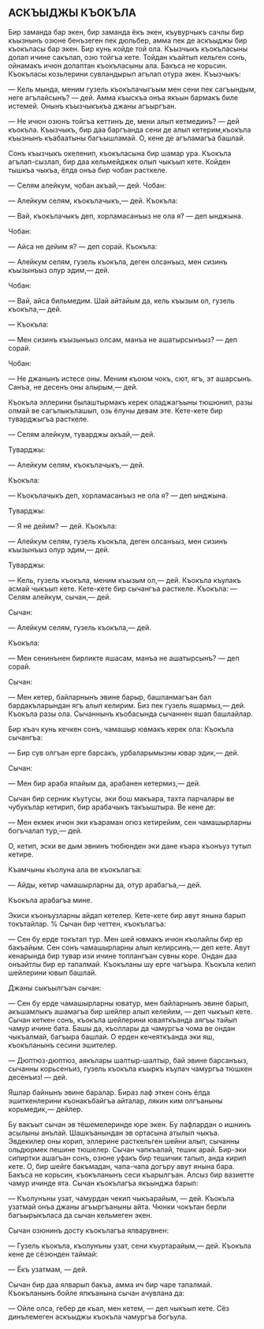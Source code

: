 ## АСКЪЫДЖЫ КЪОКЪЛА

Бир заманда бар экен, бир заманда ёкъ экен, къувурчыкъ сачлы бир къызнынъ озюне бенъзеген пек дюльбер, амма пек де аскъыджы бир къокъласы бар экен.
Бир кунь койде той ола.
Къызчыкъ къокъласыны долап ичине сакълап, озю тойгъа кете.
Тойдан къайтып кельген сонъ, ойнамакъ ичюн долаптан къокъласыны ала.
Бакъса не корьсин.
Къокъласы козьлерини сувландырып агълап отура экен.
Къызчыкъ:

— Кель мында, меним гузель къокълачыгъым мен сени пек сагъындым, неге агълайсынъ? — дей.
Амма къыскъа онъа якъын бармакъ биле истемей.
Онынъ къызчыкъкъа джаны агъыргъан.

— Не ичюн озюнъ тойгъа кеттинъ де, мени алып кетмединъ? — дей къокъла.
Къызчыкъ, бир даа баргъанда сени де алып кетерим,къокъла къызнынъ къабаатыны багъышламай.
О, кене де агъламагъа башлай.

Сонъ къызчыкъ океленип, къокъласына бир шамар ура.
Къокъла агълап-сызлап, бир даа кельмейджек олып чыкъып кете.
Койден тышкъа чыкъа, ёлда онъа бир чобан расткеле.

— Селям алейкум, чобан акъай,— дей.
Чобан:

— Алейкум селям, къокълачыкъ,— дей.
Къокъла:

— Вай, къокълачыкъ деп, хорламасанъыз не ола я? — деп ынджына.

Чобан:

— Айса не дейим я? — деп сорай.
Къокъла:

— Алейкум селям, гузель къокъла, деген олсанъыз, мен сизинъ къызынъыз олур эдим,— дей.

Чобан:

— Вай, айса бильмедим.
Шай айтайым да, кель къызым ол, гузель къокъла,— дей.

— Къокъла:

— Мен сизинъ къызынъыз олсам, манъа не ашатырсынъыз? — деп сорай.

Чобан:

— Не джанынъ истесе оны.
Меним къоюм чокъ, сют, ягъ, эт ашарсынъ.
Санъа, не десенъ оны алырым,— дей.

Къокъла эллерини былаштырмакъ керек оладжагъыны тюшюнип, разы олмай ве сагълыкълашып, озь ёлуны девам эте.
Кете-кете бир туварджыгъа расткеле.

— Селям алейкум, туварджы акъай,— дей.

Туварджы:

— Алейкум селям, къокълачыкъ,— дей.

Къокъла:

— Къокълачыкъ деп, хорламасанъыз не ола я? — деп ынджына.

Туварджы:

— Я не дейим? — дей.
Къокъла:

— Алейкум селям, гузель къокъла, деген олсанъыз, мен сизинъ къызынъыз олур эдим,— дей.

Туварджы:

— Кель, гузель къокъла, меним къызым ол,— дей.
Къокъла къулакъ асмай чыкъып кете.
Кете-кете бир сычангъа расткеле.
Къокъла:
— Селям алейкум, сычан,— дей.

Сычан:

— Алейкум селям, гузель къокъла,— дей.

Къокъла:

— Мен сенинънен бирликте яшасам, манъа не ашатырсынъ? — деп сорай.

Сычан:

— Мен кетер, байларнынъ эвине барыр, башланмагъан бал бардакъларындан ягъ алып келирим.
Биз пек гузель яшармыз,— дей.
Къокъла разы ола.
Сычаннынъ къобасында сычаннен яшап башлайлар.

Бир къач кунь кечкен сонъ, чамашыр ювмакъ керек ола:
Къокъла сычангъа:

— Бир сув олгъан ерге барсакъ, урбаларымызны ювар эдик,— дей.

Сычан:

— Мен бир араба япайым да, арабанен кетермиз,— дей.

Сычан бир серник къутусы, эки бош макъара, тахта парчалары ве чубукълар кетирип, бир арабачыкъ такъыштыра.
Ве кене де:

— Мен екмек ичюн эки къараман огюз кетирейим, сен чамашырларны богъчалап тур,— дей.

О, кетип, эски ве дым эвнинъ тюбюнден эки дане къара къонъуз тутып кетире.

Къамчыны къолуна ала ве къокълагъа:

— Айды, кетир чамашырларны да, отур арабагъа,— дей.

Къокъла арабагъа мине.

Экиси къонъузларны айдап кетелер.
Кете-кете бир авут янына барып токътайлар.
% Сычан бир четтен, къокълагъа:

— Сен бу ерде токътап тур.
Мен шей ювмакъ ичюн къолайлы бир ер бакъайым.
Сен сонъ чамашырларны алып келирсинъ,— деп кете.
Авут кенарында бир тувар изи ичине топлангъан сувны коре.
Ондан даа онъайтлы бир ер тапалмай.
Къокъланы шу ерге чагъыра.
Къокъла келип шейлерини ювып башлай.

Джаны сыкъылгъан сычан:

— Сен бу ерде чамашырларны юватур, мен байларнынъ эвине барып, акъшамлыкъ ашамагъа бир шейлер алып келейим, — деп чыкъып кете.
Сычан кеткен сонъ, къокъла шейлерини юваяткъанда аягъы тайып чамур ичине бата.
Башы да, къоллары да чамургъа чома ве ондан чыкъалмай, багъыра башлай.
О ерден кечеяткъанда эки яш, къокъланынъ сесини эшителер.

— Дюптюз-дюптюз, аякълары шалтыр-шалтыр, бай эвине барсанъыз, сычанны корьсенъиз, гузель къокъла къыркъ къулач чамургъа тюшкен десенъиз! — дей.

Яшлар байнынъ эвине баралар.
Бираз лаф эткен сонъ ёлда эшиткенлерини къонакъбайгъа айталар, лякин ким олгъаныны корьмедик,— дейлер.

Бу вакъыт сычан эв тёшемелеринде юре экен.
Бу лафлардан о ишнинъ асылыны анълай.
Шашкъанындан эв ортасына атылып чыкъа.
Эвдекилер оны корип, эллерине расткельген шейни алып, сычанны ольдюрмек пешине тюшелер.
Сычан чапкъалай, тешик арай.
Бир-эки сипиртки ашагъан сонъ, озюне уфакъ бир тешичик тапып, анда кирип кете.
О, бир шейге бакъмадан, чапа-чапа догъру авут янына бара.
Бакъса не корьсин, къокъланынъ сеси къарылгъан.
Алсыз бир вазиетте чамур ичинде ята.
Сычан къокълагъа якъынджа барып:

— Къолунъны узат, чамурдан чекип чыкъарайым, — дей.
Къокъла узатмай онъа джаны агъыргъаныны айта.
Чюнки чокътан берли багъырыкъласа да сычан кельмеген экен.

Сычан озюнинъ досту къокълагъа ялварувнен:

— Гузель къокъла, къолунъны узат, сени къуртарайым,— дей.
Къокъла кене де сёзюнден таймай:

— Ёкъ узатмам, — дей.

Сычан бир даа ялварып бакъа, амма ич бир чаре тапалмай.
Къокъланынъ бойле япкъанына сычан ачувлана да:

— Ойле олса, гебер де къал, мен кетем, — деп чыкъып кете.
Сёз динълемеген аскъыджы къокъла чамургъа богъула.